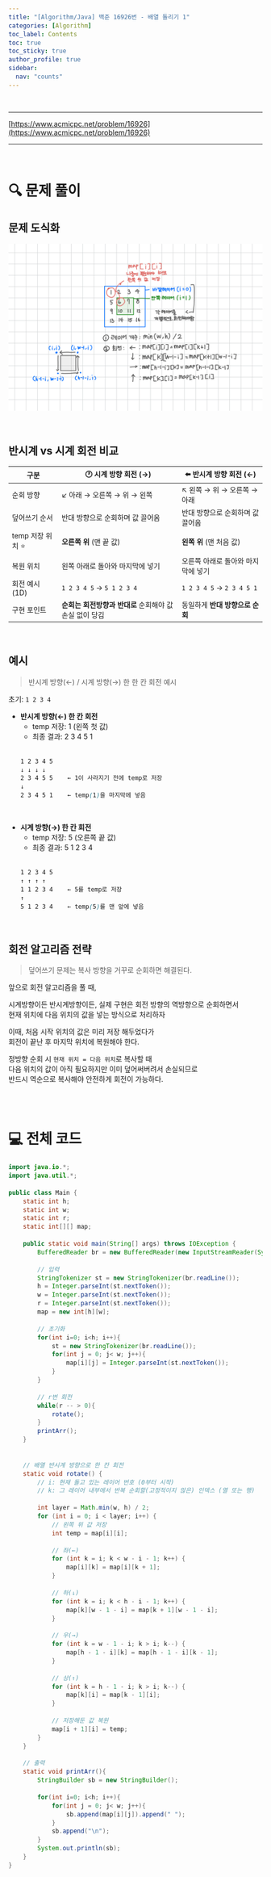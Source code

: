 ```yaml
---
title: "[Algorithm/Java] 백준 16926번 - 배열 돌리기 1"
categories: [Algorithm]
toc_label: Contents
toc: true
toc_sticky: true
author_profile: true
sidebar:
  nav: "counts"
---
```


<br>

---

[https://www.acmicpc.net/problem/16926](https://www.acmicpc.net/problem/16926)

---

<br>

# 🔍 문제 풀이

## 문제 도식화

![16926](../../../assets/images/2025/16926.png)

<br>

## 반시계 vs 시계 회전 비교

| 구분              | 🕐 시계 방향 회전 (→)                                   | ⬅️ 반시계 방향 회전 (←)            |
| ----------------- | ------------------------------------------------------- | ---------------------------------- |
| 순회 방향         | ↙ 아래 → 오른쪽 → 위 → 왼쪽                             | ↖ 왼쪽 → 위 → 오른쪽 → 아래        |
| 덮어쓰기 순서     | 반대 방향으로 순회하며 값 끌어옴                        | 반대 방향으로 순회하며 값 끌어옴   |
| temp 저장 위치 ⭐ | **오른쪽 위** (맨 끝 값)                                | **왼쪽 위** (맨 처음 값)           |
| 복원 위치         | 왼쪽 아래로 돌아와 마지막에 넣기                        | 오른쪽 아래로 돌아와 마지막에 넣기 |
| 회전 예시 (1D)    | `1 2 3 4 5` → `5 1 2 3 4`                               | `1 2 3 4 5` → `2 3 4 5 1`          |
| 구현 포인트       | **순회는 회전방향과 반대로** 순회해야 값 손실 없이 당김 | 동일하게 **반대 방향으로 순회**    |

<br>

## 예시

> 반시계 방향(←) / 시계 방향(→) 한 한 칸 회전 예시

초기: `1 2 3 4`

- **반시계 방향(←) 한 칸 회전**
  - temp 저장: 1 (왼쪽 첫 값)
  - 최종 결과: 2 3 4 5 1<br><br>
  ```scss
  1 2 3 4 5
  ↓ ↓ ↓ ↓
  2 3 4 5 5    ← 1이 사라지기 전에 temp로 저장
  ↓
  2 3 4 5 1    ← temp(1)을 마지막에 넣음
  ```

<br>

- **시계 방향(→) 한 칸 회전**
  - temp 저장: 5 (오른쪽 끝 값)
  - 최종 결과: 5 1 2 3 4<br><br>
  ```scss
  1 2 3 4 5
  ↑ ↑ ↑ ↑
  1 1 2 3 4    ← 5를 temp로 저장
  ↑
  5 1 2 3 4    ← temp(5)를 맨 앞에 넣음
  ```

<br>

## 회전 알고리즘 전략

> 덮어쓰기 문제는 복사 방향을 거꾸로 순회하면 해결된다.

앞으로 회전 알고리즘을 풀 때,

시계방향이든 반시계방향이든, 실제 구현은 회전 방향의 역방향으로 순회하면서<br>
현재 위치에 다음 위치의 값을 넣는 방식으로 처리하자

이때, 처음 시작 위치의 값은 미리 저장 해두었다가<br>
회전이 끝난 후 마지막 위치에 복원해야 한다.

정방향 순회 시 `현재 위치 = 다음 위치`로 복사할 때 <br>
다음 위치의 값이 아직 필요하지만 이미 덮어써버려서 손실되므로<br>
반드시 역순으로 복사해야 안전하게 회전이 가능하다.

<br><br>

# 💻 전체 코드

```java
import java.io.*;
import java.util.*;

public class Main {
    static int h;
    static int w;
    static int r;
    static int[][] map;

    public static void main(String[] args) throws IOException {
        BufferedReader br = new BufferedReader(new InputStreamReader(System.in));

        // 입력
        StringTokenizer st = new StringTokenizer(br.readLine());
        h = Integer.parseInt(st.nextToken());
        w = Integer.parseInt(st.nextToken());
        r = Integer.parseInt(st.nextToken());
        map = new int[h][w];

        // 초기화
        for(int i=0; i<h; i++){
            st = new StringTokenizer(br.readLine());
            for(int j = 0; j< w; j++){
                map[i][j] = Integer.parseInt(st.nextToken());
            }
        }

        // r번 회전
        while(r -- > 0){
            rotate();
        }
        printArr();
    }


    // 배열 반시계 방향으로 한 칸 회전
    static void rotate() {
        // i: 현재 돌고 있는 레이어 번호 (0부터 시작)
        // k: 그 레이어 내부에서 반복 순회할(고정적이지 않은) 인덱스 (열 또는 행)

        int layer = Math.min(w, h) / 2;
        for (int i = 0; i < layer; i++) {
            // 왼쪽 위 값 저장
            int temp = map[i][i];

            // 좌(←)
            for (int k = i; k < w - i - 1; k++) {
                map[i][k] = map[i][k + 1];
            }

            // 하(↓)
            for (int k = i; k < h - i - 1; k++) {
                map[k][w - 1 - i] = map[k + 1][w - 1 - i];
            }

            // 우(→)
            for (int k = w - 1 - i; k > i; k--) {
                map[h - 1 - i][k] = map[h - 1 - i][k - 1];
            }

            // 상(↑)
            for (int k = h - 1 - i; k > i; k--) {
                map[k][i] = map[k - 1][i];
            }

            // 저장해둔 값 복원
            map[i + 1][i] = temp;
        }
    }

    // 출력
    static void printArr(){
        StringBuilder sb = new StringBuilder();

        for(int i=0; i<h; i++){
            for(int j = 0; j< w; j++){
                sb.append(map[i][j]).append(" ");
            }
            sb.append("\n");
        }
        System.out.println(sb);
    }
}
```

<br>
